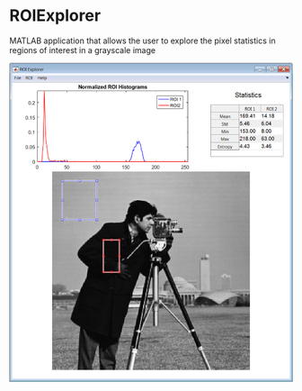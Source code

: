 # ROIExplorer
MATLAB application that allows the user to explore the pixel statistics in regions of interest in a grayscale image

![ROI Explorer Screenshot](ROIExplorer_Screenshot.jpg)
